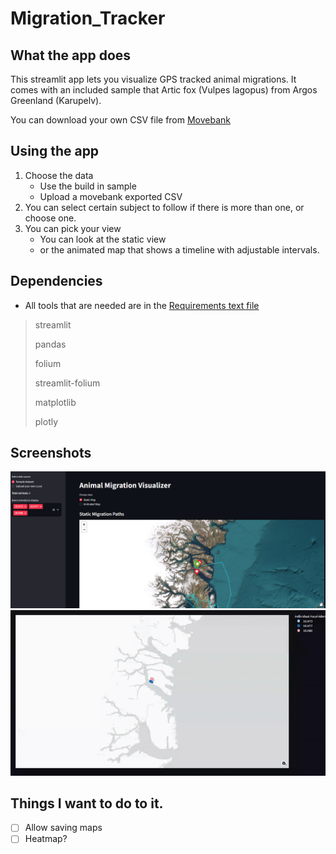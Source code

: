 # Migration_Tracker
## What the app does
This streamlit app lets you visualize GPS tracked animal migrations. It comes with an included sample that Artic fox (Vulpes lagopus) from Argos Greenland (Karupelv).

You can download your own CSV file from [Movebank](https://www.movebank.org/)

## Using the app
1. Choose the data
    - Use the build in sample
    - Upload a movebank exported CSV
2. You can select certain subject to follow if there is more than one, or choose one.
3. You can pick your view
    - You can look at the static view
    - or the animated map that shows a timeline with adjustable intervals.

## Dependencies
- All tools that are needed are in the [Requirements text file](requirements.txt)
> streamlit
> 
> pandas
> 
> folium
> 
> streamlit-folium
> 
> matplotlib
> 
> plotly

## Screenshots
![Screenshot of static](screenshot1.png)
![Screen Recording](sr1.gif)

## Things I want to do to it.
- [ ] Allow saving maps
- [ ] Heatmap?
